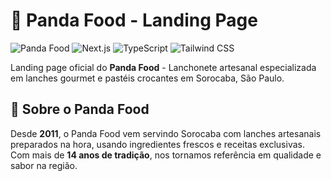 # 🐼 Panda Food - Landing Page

![Panda Food](https://img.shields.io/badge/Panda_Food-Lanches_Artesanais-FF9800?style=for-the-badge)
![Next.js](https://img.shields.io/badge/Next.js-14-black?style=for-the-badge&logo=next.js)
![TypeScript](https://img.shields.io/badge/TypeScript-007ACC?style=for-the-badge&logo=typescript&logoColor=white)
![Tailwind CSS](https://img.shields.io/badge/Tailwind_CSS-38B2AC?style=for-the-badge&logo=tailwind-css&logoColor=white)

Landing page oficial do **Panda Food** - Lanchonete artesanal especializada em lanches gourmet e pastéis crocantes em Sorocaba, São Paulo.

## 🍔 Sobre o Panda Food

Desde **2011**, o Panda Food vem servindo Sorocaba com lanches artesanais preparados na hora, usando ingredientes frescos e receitas exclusivas. Com mais de **14 anos de tradição**, nos tornamos referência em qualidade e sabor na região.
